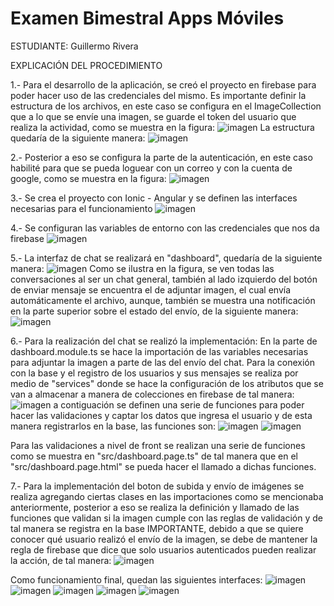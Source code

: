 ﻿# Examen Bimestral Apps Móviles

ESTUDIANTE: Guillermo Rivera

EXPLICACIÓN DEL PROCEDIMIENTO

1.- Para el desarrollo de la aplicación, se creó el proyecto en firebase para poder hacer uso de las credenciales del mismo.
Es importante definir la estructura de los archivos, en este caso se configura en el ImageCollection que a lo que se envíe una imagen, se guarde el token del usuario
que realiza la actividad, como se muestra en la figura:
![imagen](https://user-images.githubusercontent.com/66130599/127412668-4def0605-f55e-46b0-8c51-cc8f565d2c3a.png)
La estructura quedaría de la siguiente manera: 
![imagen](https://user-images.githubusercontent.com/66130599/127412897-1068334b-cd3b-49c2-9e29-933888ab03df.png)

2.- Posterior a eso se configura la parte de la autenticación, en este caso habilité para que se pueda loguear con un correo y con la cuenta de google, 
como se muestra en la figura:
![imagen](https://user-images.githubusercontent.com/66130599/127412957-f2531558-cea7-49f8-9e4c-6523b2c4f690.png)


3.- Se crea el proyecto con Ionic - Angular y se definen las interfaces necesarias para el funcionamiento
![imagen](https://user-images.githubusercontent.com/66130599/127413016-de1d419d-bcb9-49ef-9145-545ed53727ab.png)


4.- Se configuran las variables de entorno con las credenciales que nos da firebase
![imagen](https://user-images.githubusercontent.com/66130599/127413039-54052085-d217-4b49-b4ab-19ff06d9e329.png)

5.- La interfaz de chat se realizará en "dashboard", quedaría de la siguiente manera: 
![imagen](https://user-images.githubusercontent.com/66130599/127413211-e2178902-3954-4900-b746-eb3653c446a2.png)
Como se ilustra en la figura, se ven todas las conversaciones al ser un chat general, también al lado izquierdo del botón de enviar mensaje
se encuentra el de adjuntar imagen, el cual envía automáticamente el archivo, aunque, también se muestra una notificación en la parte superior sobre 
el estado del envío, de la siguiente manera:
![imagen](https://user-images.githubusercontent.com/66130599/127413328-7f5b2ad4-c994-4d39-9d18-8c415cb94567.png)


6.- Para la realización del chat se realizó la implementación:
En la parte de dashboard.module.ts se hace la importación de las variables necesarias para adjuntar la imagen a parte de las del envío del chat.
Para la conexión con la base y el registro de los usuarios y sus mensajes se realiza por medio de "services" donde se hace la configuración 
de los atributos que se van a almacenar a manera de colecciones en firebase de tal manera:
![imagen](https://user-images.githubusercontent.com/66130599/127413828-eef1bd49-98d1-4edd-9e5d-dc0fde7b987b.png)
a contiguación se definen una serie de funciones para poder hacer las validaciones y captar los datos que ingresa el usuario y de esta manera registrarlos en la base, las 
funciones son:
![imagen](https://user-images.githubusercontent.com/66130599/127413963-4d5448ee-c5f5-4c59-a6f1-7f22764cf3d4.png)
![imagen](https://user-images.githubusercontent.com/66130599/127413997-8b2220ab-a717-4ad5-9a7c-7da47101b459.png)

Para las validaciones a nivel de front se realizan una serie de funciones como se muestra en "src/dashboard.page.ts" de tal manera que en el "src/dashboard.page.html"
se pueda hacer el llamado a dichas funciones.

7.- Para la implementación del boton de subida y envío de imágenes se realiza agregando ciertas clases en las importaciones como se mencionaba anteriormente,
posterior a eso se realiza la definición y llamado de las funciones que validan si la imagen cumple con las reglas de validación y de tal manera se registra en la base
IMPORTANTE, debido a que se quiere conocer qué usuario realizó el envío de la imagen, se debe de mantener la regla de firebase que dice que solo usuarios autenticados pueden realizar la acción, de tal manera:
![imagen](https://user-images.githubusercontent.com/66130599/127414543-9fe0ab91-bbdc-4492-8f11-ac096ed99ac2.png)

Como funcionamiento final, quedan las siguientes interfaces:
![imagen](https://user-images.githubusercontent.com/66130599/127414637-fa54669d-f56f-4349-bc35-ba519c23cf9c.png)
![imagen](https://user-images.githubusercontent.com/66130599/127414652-d330d9ce-0a79-4dbe-a4b9-714da254915b.png)
![imagen](https://user-images.githubusercontent.com/66130599/127414676-acbef8c3-00c8-47fe-8938-56fd78fb305c.png)
![imagen](https://user-images.githubusercontent.com/66130599/127414713-72f9b4ea-1526-4f3f-b858-fd4bf79e1849.png)
![imagen](https://user-images.githubusercontent.com/66130599/127414741-4a420de9-2a7a-48ad-84a1-d4e050d73a6e.png)










